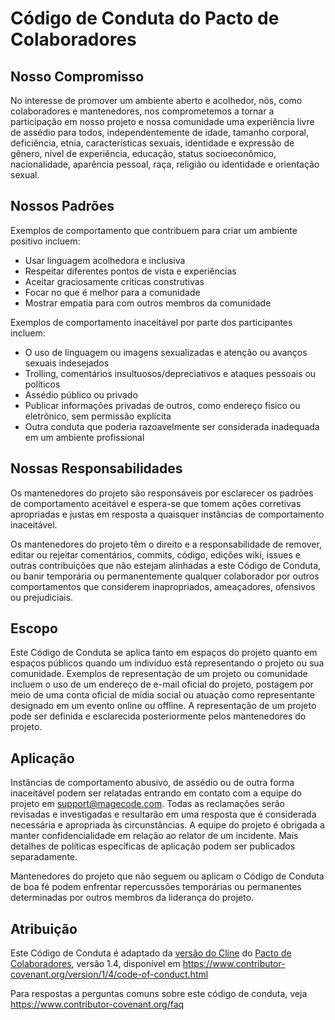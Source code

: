 # Código de Conduta do Pacto de Colaboradores

## Nosso Compromisso

No interesse de promover um ambiente aberto e acolhedor, nós, como
colaboradores e mantenedores, nos comprometemos a tornar a participação em nosso projeto e
nossa comunidade uma experiência livre de assédio para todos, independentemente de idade, tamanho
corporal, deficiência, etnia, características sexuais, identidade e expressão de gênero,
nível de experiência, educação, status socioeconômico, nacionalidade, aparência
pessoal, raça, religião ou identidade e orientação sexual.

## Nossos Padrões

Exemplos de comportamento que contribuem para criar um ambiente positivo
incluem:

- Usar linguagem acolhedora e inclusiva
- Respeitar diferentes pontos de vista e experiências
- Aceitar graciosamente críticas construtivas
- Focar no que é melhor para a comunidade
- Mostrar empatia para com outros membros da comunidade

Exemplos de comportamento inaceitável por parte dos participantes incluem:

- O uso de linguagem ou imagens sexualizadas e atenção ou
  avanços sexuais indesejados
- Trolling, comentários insultuosos/depreciativos e ataques pessoais ou políticos
- Assédio público ou privado
- Publicar informações privadas de outros, como endereço físico ou eletrônico,
  sem permissão explícita
- Outra conduta que poderia razoavelmente ser considerada inadequada em um
  ambiente profissional

## Nossas Responsabilidades

Os mantenedores do projeto são responsáveis por esclarecer os padrões de comportamento
aceitável e espera-se que tomem ações corretivas apropriadas e justas em
resposta a quaisquer instâncias de comportamento inaceitável.

Os mantenedores do projeto têm o direito e a responsabilidade de remover, editar ou
rejeitar comentários, commits, código, edições wiki, issues e outras contribuições
que não estejam alinhadas a este Código de Conduta, ou banir temporária ou
permanentemente qualquer colaborador por outros comportamentos que considerem inapropriados,
ameaçadores, ofensivos ou prejudiciais.

## Escopo

Este Código de Conduta se aplica tanto em espaços do projeto quanto em espaços públicos
quando um indivíduo está representando o projeto ou sua comunidade. Exemplos de
representação de um projeto ou comunidade incluem o uso de um endereço de e-mail oficial do projeto,
postagem por meio de uma conta oficial de mídia social ou atuação como representante designado
em um evento online ou offline. A representação de um projeto pode ser
definida e esclarecida posteriormente pelos mantenedores do projeto.

## Aplicação

Instâncias de comportamento abusivo, de assédio ou de outra forma inaceitável podem ser
relatadas entrando em contato com a equipe do projeto em support@magecode.com. Todas as reclamações
serão revisadas e investigadas e resultarão em uma resposta que
é considerada necessária e apropriada às circunstâncias. A equipe do projeto é
obrigada a manter confidencialidade em relação ao relator de um incidente.
Mais detalhes de políticas específicas de aplicação podem ser publicados separadamente.

Mantenedores do projeto que não seguem ou aplicam o Código de Conduta de boa
fé podem enfrentar repercussões temporárias ou permanentes determinadas por outros
membros da liderança do projeto.

## Atribuição

Este Código de Conduta é adaptado da [versão do Cline][cline_coc] do [Pacto de Colaboradores][homepage], versão 1.4,
disponível em https://www.contributor-covenant.org/version/1/4/code-of-conduct.html

[cline_coc]: https://github.com/cline/cline/blob/main/CODE_OF_CONDUCT.md
[homepage]: https://www.contributor-covenant.org

Para respostas a perguntas comuns sobre este código de conduta, veja
https://www.contributor-covenant.org/faq
